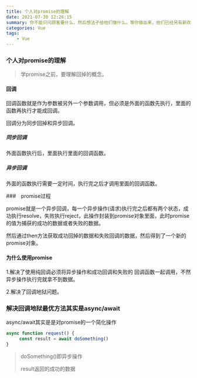 ```yaml
---
title: 个人对promise的理解
date: 2021-07-30 12:26:15
summary: 你不能只问顾客要什么，然后想法子给他们做什么。等你做出来，他们已经另有新欢了。
categories: Vue
tags: 	
	- Vue
---
```


### 个人对promise的理解

> 学promise之前，要理解回掉的概念。

#### 回调

回调函数就是作为参数被另外一个参数调用，但必须是外面的函数先执行，里面的函数再执行才能成回调。

回调分为同步回掉和异步回调。

##### 同步回调

外面函数执行后，里面执行里面的回调函数。

##### 异步回调

外面的函数执行需要一定时间，执行完之后才调用里面的回调函数。

###　promise过程

promise就是一个异步回调，每一个异步操作(请求)执行完之后都有两个状态，成功执行resolve，失败执行reject，此操作封装到promise对象里面，此时promise的值为捕获的成功的数据或者失败的数据。

然后通过then方法获取成功回掉的数据和失败回调的数据，然后得到了一个新的promise对象。

#### 为什么使用promise

1.解决了使用纯回调必须将异步操作和成功回调和失败的 回调函数一起调用，不然异步操作执行完就拿不到数据。

2.解决了回调地狱问题。

### 解决回调地狱最优方法其实是async/await

async/await其实是是对promise的一个简化操作

```js
async function request() {
     const result = await doSomething()
}
```

> doSomething()即异步操作
>
> result返回的成功的数据

